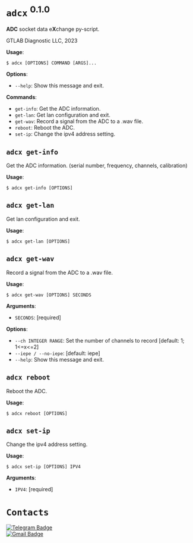 # `adcx` <sup>0.1.0</sup>

**ADC** socket data e**X**change py-script.

GTLAB Diagnostic LLC, 2023

**Usage**:

```console
$ adcx [OPTIONS] COMMAND [ARGS]...
```

**Options**:

* `--help`: Show this message and exit.

**Commands**:

* `get-info`: Get the ADC information.
* `get-lan`: Get lan configuration and exit.
* `get-wav`: Record a signal from the ADC to a .wav file.
* `reboot`: Reboot the ADC.
* `set-ip`: Change the ipv4 address setting.

## `adcx get-info`

Get the ADC information.
(serial number, frequency, channels, calibration)

**Usage**:

```console
$ adcx get-info [OPTIONS]
```

## `adcx get-lan`

Get lan configuration and exit.

**Usage**:

```console
$ adcx get-lan [OPTIONS]
```

## `adcx get-wav`

Record a signal from the ADC to a .wav file.

**Usage**:

```console
$ adcx get-wav [OPTIONS] SECONDS
```

**Arguments**:

* `SECONDS`: [required]

**Options**:

* `--ch INTEGER RANGE`: Set the number of channels to record  [default: 1; 1<=x<=2]
* `--iepe / --no-iepe`: [default: iepe]
* `--help`: Show this message and exit.

## `adcx reboot`

Reboot the ADC.

**Usage**:

```console
$ adcx reboot [OPTIONS]
```

## `adcx set-ip`

Change the ipv4 address setting.

**Usage**:

```console
$ adcx set-ip [OPTIONS] IPV4
```

**Arguments**:

* `IPV4`: [required]

# `Contacts`
[![Telegram Badge](https://img.shields.io/badge/-pavelrus-blue?style=social&logo=telegram&link=https://t.me/pavelrus)](https://t.me/pavelrus)<br>
[![Gmail Badge](https://img.shields.io/badge/-pavlucho@gmail.com-c14438?style=flat&logo=Gmail&logoColor=white&link=mailto:pavlucho@gmail.com)](mailto:pavlucho@gmail.com)
